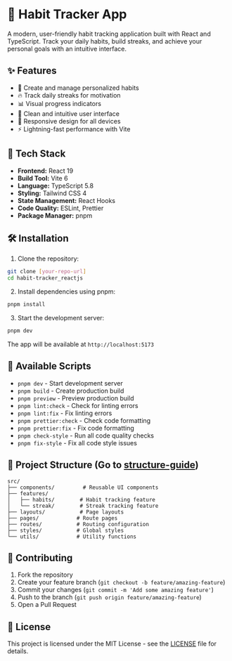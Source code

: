 # 🎯 Habit Tracker App

A modern, user-friendly habit tracking application built with React and TypeScript. Track your daily habits, build streaks, and achieve your personal goals with an intuitive interface.

## ✨ Features

- 📝 Create and manage personalized habits
- 🔥 Track daily streaks for motivation
- 📊 Visual progress indicators
- 🎨 Clean and intuitive user interface
- 📱 Responsive design for all devices
- ⚡ Lightning-fast performance with Vite

## 🚀 Tech Stack

- **Frontend:** React 19
- **Build Tool:** Vite 6
- **Language:** TypeScript 5.8
- **Styling:** Tailwind CSS 4
- **State Management:** React Hooks
- **Code Quality:** ESLint, Prettier
- **Package Manager:** pnpm

## 🛠️ Installation

1. Clone the repository:

```bash
git clone [your-repo-url]
cd habit-tracker_reactjs
```

2. Install dependencies using pnpm:

```bash
pnpm install
```

3. Start the development server:

```bash
pnpm dev
```

The app will be available at `http://localhost:5173`

## 📝 Available Scripts

- `pnpm dev` - Start development server
- `pnpm build` - Create production build
- `pnpm preview` - Preview production build
- `pnpm lint:check` - Check for linting errors
- `pnpm lint:fix` - Fix linting errors
- `pnpm prettier:check` - Check code formatting
- `pnpm prettier:fix` - Fix code formatting
- `pnpm check-style` - Run all code quality checks
- `pnpm fix-style` - Fix all code style issues

## 📁 Project Structure (Go to [structure-guide](./structure-guide.md))

```
src/
├── components/         # Reusable UI components
├── features/
│   ├── habits/        # Habit tracking feature
│   └── streak/        # Streak tracking feature
├── layouts/           # Page layouts
├── pages/            # Route pages
├── routes/           # Routing configuration
├── styles/           # Global styles
└── utils/            # Utility functions
```

## 🤝 Contributing

1. Fork the repository
2. Create your feature branch (`git checkout -b feature/amazing-feature`)
3. Commit your changes (`git commit -m 'Add some amazing feature'`)
4. Push to the branch (`git push origin feature/amazing-feature`)
5. Open a Pull Request

## 📜 License

This project is licensed under the MIT License - see the [LICENSE](LICENSE) file for details.
